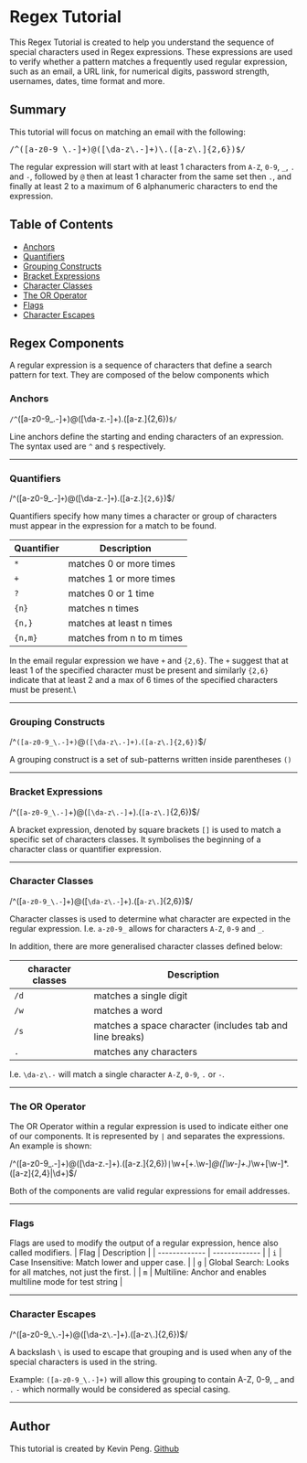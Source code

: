 # Regex Tutorial

This Regex Tutorial is created to help you understand the sequence of special characters used in Regex expressions. These expressions are used to verify whether a pattern matches a frequently used regular expression, such as an email, a URL link, for numerical digits, password strength, usernames, dates, time format and more. 

## Summary

This tutorial will focus on matching an email with the following:

<pre>/^([a-z0-9_\.-]+)@([\da-z\.-]+)\.([a-z\.]{2,6})$/</pre>

The regular expression will start with at least 1 characters from `A-Z`, `0-9`, `_`, `.` and `-`, followed by `@` then at least 1 character from the same set then `.`, and finally at least 2 to a maximum of 6 alphanumeric characters to end the expression. 


## Table of Contents

- [Anchors](#anchors)
- [Quantifiers](#quantifiers)
- [Grouping Constructs](#grouping-constructs)
- [Bracket Expressions](#bracket-expressions)
- [Character Classes](#character-classes)
- [The OR Operator](#the-or-operator)
- [Flags](#flags)
- [Character Escapes](#character-escapes)

## Regex Components

A regular expression is a sequence of characters that define a search pattern for text. They are composed of the below components which 

### Anchors

`/^`([a-z0-9_\.-]+)@([\da-z\.-]+)\.([a-z\.]{2,6})`$/`
<br>

Line anchors define the starting and ending characters of an expression. The syntax used are `^` and `$` respectively. 
<hr>

### Quantifiers

/^([a-z0-9_\.-]`+`)@([\da-z\.-]`+`)\.([a-z\.]`{2,6}`)$/

Quantifiers specify how many times a character or group of characters must appear in the expression for a match to be found.

| Quantifier  | Description |
| ------------- | ------------- |
| `*`  | matches 0 or more times  |
| `+`  | matches 1 or more times  |
| `?`  | matches 0 or 1 time  |
| `{n}`  | matches n times  |
| `{n,}`  | matches at least n times  |
| `{n,m}`  | matches from n to m times  |

In the email regular expression we have `+` and `{2,6}`. The `+` suggest that at least 1 of the specified character must be present and similarly `{2,6}` indicate that at least 2 and a max of 6 times of the specified characters must be present.\
<hr>

### Grouping Constructs
/^`([a-z0-9_\.-]+)`@`([\da-z\.-]+)`\.`([a-z\.]{2,6})`$/

A grouping construct is a set of sub-patterns written inside parentheses `()`
<hr>

### Bracket Expressions
/^(`[a-z0-9_\.-]`+)@(`[\da-z\.-]`+)\.(`[a-z\.]`{2,6})$/

A bracket expression, denoted by square brackets `[]` is used to match a specific set of characters classes. It symbolises the beginning of a character class or quantifier expression. 
<hr>

### Character Classes

/^([`a-z0-9_\.-`]+)@([`\da-z\.-`]+)\.([`a-z\.`]{2,6})$/

Character classes is used to determine what character are expected in the regular expression.
I.e. `a-z0-9_` allows for characters `A-Z`, `0-9` and `_`.

In addition, there are more generalised character classes defined below:

| character classes | Description |
| ------------- | ------------- |
| `/d`  | matches a single digit  |
| `/w`  | matches a word  |
| `/s`  | matches a space character (includes tab and line breaks)  |
| `.`  | matches any characters  |

I.e. `\da-z\.-` will match a single character `A-Z`, `0-9`, `.` or `-`.

<hr>

### The OR Operator

The OR Operator within a regular expression is used to indicate either one of our components. It is represented by `|` and separates the expressions. An example is shown:

/^([a-z0-9_\.-]+)@([\da-z\.-]+)\.([a-z\.]{2,6})`|`\w+[\+\.\w-]*@([\w-]+\.)*\w+[\w-]*\.([a-z]{2,4}|\d+)$/

Both of the components are valid regular expressions for email addresses.
<hr>

### Flags
Flags are used to modify the output of a regular expression, hence also called modifiers. 
| Flag  | Description |
| ------------- | ------------- |
| `i`  | Case Insensitive: Match lower and upper case.  |
| `g`  | Global Search: Looks for all matches, not just the first. |
| `m`  | Multiline: Anchor and enables multiline mode for test string |
<hr>

### Character Escapes
/^([a-z0-9_`\`.-]+)@([\da-z`\`.-]+)\.([a-z`\`.]{2,6})$/

A backslash `\` is used to escape that grouping and is used when any of the special characters is used in the string. 

Example: `([a-z0-9_\.-]+)` will allow this grouping to contain A-Z, 0-9, _ and `.` `-` which normally would be considered as special casing. 

<hr>

## Author

This tutorial is created by Kevin Peng. [Github](https://github.com/cn-kp)

